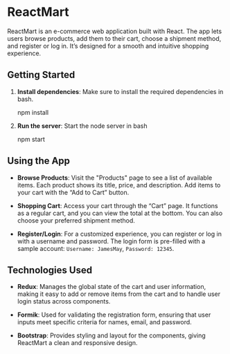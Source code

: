 # ReactMart

ReactMart is an e-commerce web application built with React. The app lets users browse products, add them to their cart, choose a shipment method, and register or log in. It’s designed for a smooth and intuitive shopping experience.

## Getting Started

1. **Install dependencies**:
   Make sure to install the required dependencies in bash.

    npm install

2. **Run the server**:
   Start the node server in bash

    npm start

## Using the App

-   **Browse Products**:
    Visit the "Products" page to see a list of available items. Each product shows its title, price, and description. Add items to your cart with the “Add to Cart” button.

-   **Shopping Cart**:
    Access your cart through the “Cart” page. It functions as a regular cart, and you can view the total at the bottom. You can also choose your preferred shipment method.

-   **Register/Login**:
    For a customized experience, you can register or log in with a username and password. The login form is pre-filled with a sample account: `Username: JamesMay`, `Password: 12345`.

## Technologies Used

-   **Redux**:
    Manages the global state of the cart and user information, making it easy to add or remove items from the cart and to handle user login status across components.

-   **Formik**:
    Used for validating the registration form, ensuring that user inputs meet specific criteria for names, email, and password.

-   **Bootstrap**:
    Provides styling and layout for the components, giving ReactMart a clean and responsive design.
